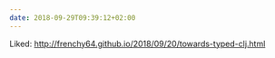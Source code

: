```yaml
---
date: 2018-09-29T09:39:12+02:00
---
```


Liked: http://frenchy64.github.io/2018/09/20/towards-typed-clj.html
